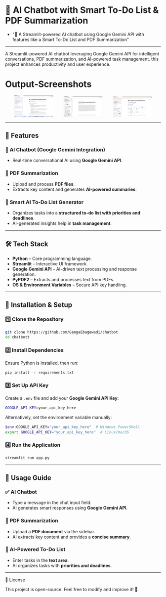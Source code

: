 **<h1>🤖 AI Chatbot with Smart To-Do List & PDF Summarization</h1>**

* "🚀 A Streamlit-powered AI chatbot using Google Gemini API with features like a Smart To-Do List and PDF Summarization"
---
A Streamlit-powered AI chatbot leveraging Google Gemini API for intelligent conversations, PDF summarization, and AI-powered task management.  this project enhances productivity and user experience.

# Output-Screenshots
<p align="center">
  <img src="output_screenshot/response.png" width="25%" height="auto" hspace="15">
  <img src="output_screenshot/summarizing.png" width="25%" height="auto" hspace="15">
  <img src="output_screenshot/to-do-list.png" width="25%" height="auto" hspace="15">
</p>

---

## **🚀 Features**

### 🔹 **AI Chatbot (Google Gemini Integration)**

- Real-time conversational AI using **Google Gemini API**.

### 🔹 **PDF Summarization**

- Upload and process **PDF files**.
- Extracts key content and generates **AI-powered summaries**.

### 🔹 **Smart AI To-Do List Generator**

- Organizes tasks into a **structured to-do list with priorities and deadlines**.
- AI-generated insights help in **task management**.

---


## **🛠️ Tech Stack**

- **Python** – Core programming language.
- **Streamlit** – Interactive UI framework.
- **Google Gemini API** – AI-driven text processing and response generation.
- **PyPDF2** – Extracts and processes text from PDFs.
- **OS & Environment Variables** – Secure API key handling.

---

## **📌 Installation & Setup**

### **1️⃣ Clone the Repository**

```bash
git clone https://github.com/GangaEbagewadi/chatbot
cd chatbott
```

### **2️⃣ Install Dependencies**

Ensure Python is installed, then run:

```bash
pip install -r requirements.txt
```

### **3️⃣ Set Up API Key**

Create a `.env` file and add your **Google Gemini API Key**:

```bash
GOOGLE_API_KEY=your_api_key_here
```

Alternatively, set the environment variable manually:

```bash
$env:GOOGLE_API_KEY="your_api_key_here"  # Windows PowerShell
export GOOGLE_API_KEY="your_api_key_here"  # Linux/macOS
```

### **4️⃣ Run the Application**

```bash
streamlit run app.py
```

---

## **📝 Usage Guide**

### ✅ **AI Chatbot**

- Type a message in the chat input field.
- AI generates smart responses using **Google Gemini API**.

### 📂 **PDF Summarization**

- Upload a **PDF document** via the sidebar.
- AI extracts key content and provides a **concise summary**.

### 📌 **AI-Powered To-Do List**

- Enter tasks in the **text area**.
- AI organizes tasks with **priorities and deadlines**.

---

📜 License

This project is open-source. Feel free to modify and improve it! 🎉

